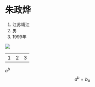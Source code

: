 # 朱政烨

1. 江苏靖江
2. 男
3. 1999年

![](https://www.baidu.com/img/dong_2f48771871e8ad5e62e1ceacb6d5efcd.gif)



|      |      |      |
| ---- | ---- | ---- |
|   1   |   2   |    3  |



$a^b$
$$
a^b = b_a
$$
